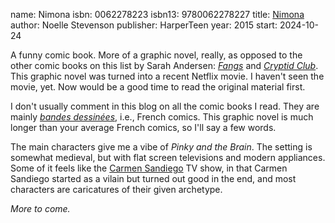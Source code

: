 name: Nimona
isbn: 0062278223
isbn13: 9780062278227
title: [Nimona](https://a.co/d/8B2q2Ne)
author: Noelle Stevenson
publisher: HarperTeen
year: 2015
start: 2024-10-24

A funny comic book.  More of a graphic novel, really, as opposed to the other
comic books on this list by Sarah Andersen: _[Fangs](#Fangs)_ and
_[Cryptid Club](#Cryptid_Club)_.  This graphic novel was turned into a recent
Netflix movie.  I haven't seen the movie, yet.  Now would be a good time to read
the original material first.

I don't usually comment in this blog on all the comic books I read.  They are
mainly _[bandes dessin&eacute;es](https://en.wikipedia.org/wiki/Bande_dessin%C3%A9e)_,
i.e., French comics.  This graphic novel is much longer than your average French
comics, so I'll say a few words.

The main characters give me a vibe of _Pinky and the Brain_.  The setting is
somewhat medieval, but with flat screen televisions and modern appliances.  Some
of it feels like the
[Carmen Sandiego](https://en.wikipedia.org/wiki/Carmen_Sandiego_(TV_series)) TV
show, in that Carmen Sandiego started as a vilain but turned out good in the
end, and most characters are caricatures of their given archetype.

_More to come._
